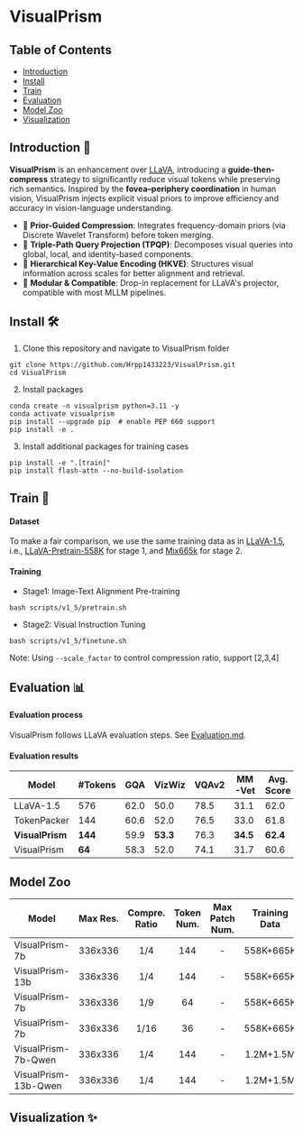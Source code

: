 # VisualPrism

## Table of Contents
- [Introduction](#Introduction)
- [Install](#install)
- [Train](#train)
- [Evaluation](#evaluation)
- [Model Zoo](#Modelzoo)
- [Visualization](#Visualization)

## Introduction	🌈
**VisualPrism** is an enhancement over [LLaVA](https://github.com/haotian-liu/LLaVA), introducing a **guide-then-compress** strategy to significantly reduce visual tokens while preserving rich semantics. Inspired by the **fovea–periphery coordination** in human vision, VisualPrism injects explicit visual priors to improve efficiency and accuracy in vision-language understanding.

- 🎯 **Prior-Guided Compression**: Integrates frequency-domain priors (via Discrete Wavelet Transform) before token merging.
- 🔀 **Triple-Path Query Projection (TPQP)**: Decomposes visual queries into global, local, and identity-based components.
- 🧩 **Hierarchical Key-Value Encoding (HKVE)**: Structures visual information across scales for better alignment and retrieval.
- 🔌 **Modular & Compatible**: Drop-in replacement for LLaVA's projector, compatible with most MLLM pipelines.

## Install 🛠️
1. Clone this repository and navigate to VisualPrism folder
```
git clone https://github.com/Hrpp1433223/VisualPrism.git
cd VisualPrism
```
2. Install packages
```
conda create -n visualprism python=3.11 -y
conda activate visualprism
pip install --upgrade pip  # enable PEP 660 support
pip install -e .
```
3. Install additional packages for training cases
```
pip install -e ".[train]"
pip install flash-attn --no-build-isolation
```

## Train 🧠

#### Dataset
To make a fair comparison, we use the same training data as in [LLaVA-1.5](https://github.com/haotian-liu/LLaVA), i.e., [LLaVA-Pretrain-558K](https://huggingface.co/datasets/liuhaotian/LLaVA-Pretrain/tree/main) for stage 1, and  [Mix665k](https://huggingface.co/datasets/liuhaotian/LLaVA-Instruct-150K/tree/main) for stage 2.

#### Training 
- Stage1: Image-Text Alignment Pre-training
```shell
bash scripts/v1_5/pretrain.sh
```
- Stage2: Visual Instruction Tuning
```shell
bash scripts/v1_5/finetune.sh
```
Note: Using `--scale_factor` to control compression ratio, support [2,3,4]

## Evaluation 📊

#### Evaluation process 
VisualPrism follows LLaVA evaluation steps.
See [Evaluation.md](https://github.com/haotian-liu/LLaVA/blob/main/docs/Evaluation.md).

#### Evaluation results 
| Model           | #Tokens | GQA  | VizWiz | VQAv2 | MM-Vet | Avg. Score |
|----------------|---------|------|--------|--------|--------|-------------|
| LLaVA-1.5      | 576     | 62.0 | 50.0   | 78.5   | 31.1   | 62.0        |
| TokenPacker    | 144     | 60.6 | 52.0   | 76.5   | 33.0   | 61.8        |
| **VisualPrism**| **144** | 59.9 | **53.3** | 76.3 | **34.5** | **62.4** |
| VisualPrism    | **64**  | 58.3 | 52.0   | 74.1   | 31.7   | 60.6        |

## Model Zoo

| Model              |  Max Res.   |  Compre. Ratio  |  Token Num.  |  Max Patch Num.  |                                           Training Data                                            | Download                                                                              |
|--------------------|:-----------:|:---------------:|:------------:|:----------------:|:--------------------------------------------------------------------------------------------------:|---------------------------------------------------------------------------------------|
| VisualPrism-7b     |   336x336   |       1/4       |     144      |        -         |                                             558K+665K                                              | [checkpoints](https://huggingface.co/)  |
| VisualPrism-13b     |   336x336   |       1/4       |     144      |        -         |                                             558K+665K                                              | [checkpoints](https://huggingface.co/) |
| VisualPrism-7b  |  336x336  |       1/9       |     64     |         -          |                                             558K+665K                                              | [checkpoints](https://huggingface.co/) |
| VisualPrism-7b |  336x336  |       1/16       |     36     |         -          |                                             558K+665K                                              | [checkpoints](https://huggingface.co/) |
| VisualPrism-7b-Qwen |  336x336  |       1/4       |    144     |         -         |                                             1.2M+1.5M                                              | [checkpoints](https://huggingface.co/) |
| VisualPrism-13b-Qwen |  336x336  |       1/4       |     144     |         -         |                                             1.2M+1.5M                                              | [checkpoints](https://huggingface.co/) |

## Visualization ✨
